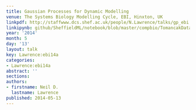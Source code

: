 ```yaml
---
title: Gaussian Processes for Dynamic Modelling
venue: The Systems Biology Modelling Cycle, EBI, Hinxton, UK
linkpdf: http://staffwww.dcs.shef.ac.uk/people/N.Lawrence/talks/gp_ebi.pdf
linkipynb: github/SheffieldML/notebook/blob/master/compbio/TomancakDataWithGPy.ipynb
year: '2014'
month: 5
day: '13'
layout: talk
key: Lawrence:ebi14a
categories:
- Lawrence:ebi14a
abstract: ''
sections: 
authors:
- firstname: Neil D.
  lastname: Lawrence
published: 2014-05-13
---
```

